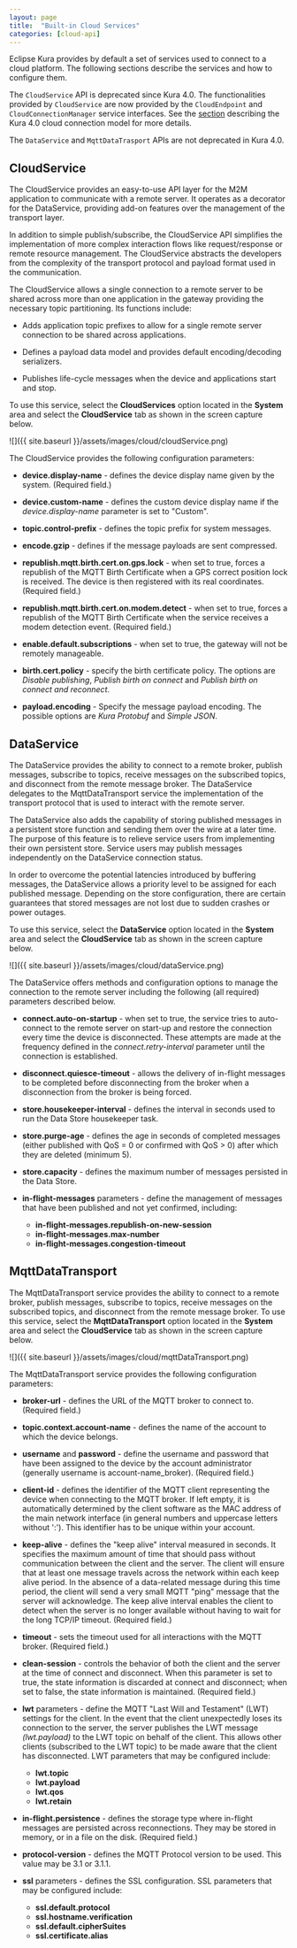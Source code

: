 ```yaml
---
layout: page
title:  "Built-in Cloud Services"
categories: [cloud-api]
---
```


Eclipse Kura provides by default a set of services used to connect to a cloud platform. The following sections describe the services and how to configure them.

The `CloudService` API is deprecated since Kura 4.0.
The functionalities provided by `CloudService` are now provided by the `CloudEndpoint` and `CloudConnectionManager` service interfaces.
See the [section](/kura/cloud-api/1-overview.html) describing the Kura 4.0 cloud connection model for more details.

The `DataService` and `MqttDataTrasport` APIs are not deprecated in Kura 4.0.

## CloudService

The CloudService provides an easy-to-use API layer for the M2M application to communicate with a remote server. It operates as a decorator for the DataService, providing add-on features over the management of the transport layer.

In addition to simple publish/subscribe, the CloudService API simplifies the implementation of more complex interaction flows like request/response or remote resource management. The CloudService abstracts the developers from the complexity of the transport protocol and payload format used in the communication.

The CloudService allows a single connection to a remote server to be shared across more than one application in the gateway providing the necessary topic partitioning. Its functions include:

- Adds application topic prefixes to allow for a single remote server connection to be shared across applications.

- Defines a payload data model and provides default encoding/decoding serializers.

- Publishes life-cycle messages when the device and applications start and stop.

To use this service, select the **CloudServices** option located in the **System** area and select the **CloudService** tab as shown in the screen capture below.

![]({{ site.baseurl }}/assets/images/cloud/cloudService.png)

The CloudService provides the following configuration parameters:

- **device.display-name** - defines the device display name given by the system. (Required field.)

- **device.custom-name** - defines the custom device display name if the _device.display-name_ parameter is set to "Custom".

- **topic.control-prefix** - defines the topic prefix for system messages.

- **encode.gzip** - defines if the message payloads are sent compressed.

- **republish.mqtt.birth.cert.on.gps.lock** - when set to true, forces a republish of the MQTT Birth Certificate when a GPS correct position lock is received. The device is then registered with its real coordinates. (Required field.)

- **republish.mqtt.birth.cert.on.modem.detect** - when set to true, forces a republish of the MQTT Birth Certificate when the service receives a modem detection event. (Required field.)

- **enable.default.subscriptions** - when set to true, the gateway will not be remotely manageable.

- **birth.cert.policy** - specify the birth certificate policy. The options are _Disable publishing_, _Publish birth on connect_ and _Publish birth on connect and reconnect_.

- **payload.encoding** - Specify the message payload encoding. The possible options are _Kura Protobuf_ and _Simple JSON_.

## DataService

The DataService provides the ability to connect to a remote broker, publish messages, subscribe to topics, receive messages on the subscribed topics, and disconnect from the remote message broker. The DataService delegates to the MqttDataTransport service the implementation of the transport protocol that is used to interact with the remote server.

The DataService also adds the capability of storing published messages in a persistent store function and sending them over the wire at a later time. The purpose of this feature is to relieve service users from implementing their own persistent store. Service users may publish messages independently on the DataService connection status.

In order to overcome the potential latencies introduced by buffering messages, the DataService allows a priority level to be assigned for each published message. Depending on the store configuration, there are certain guarantees that stored messages are not lost due to sudden crashes or power outages.

To use this service, select the **DataService** option located in the **System** area and select the **CloudService** tab as shown in the screen capture below.

![]({{ site.baseurl }}/assets/images/cloud/dataService.png)

The DataService offers methods and configuration options to manage the connection to the remote server including the following (all required) parameters described below.

- **connect.auto-on-startup** - when set to true, the service tries to auto-connect to the remote server on start-up and restore the connection every time the device is disconnected. These attempts are made at the frequency defined in the _connect.retry-interval_ parameter until the connection is established.

- **disconnect.quiesce-timeout** - allows the delivery of in-flight messages to be completed before disconnecting from the broker when a disconnection from the broker is being forced.

- **store.housekeeper-interval** - defines the interval in seconds used to run the Data Store housekeeper task.

- **store.purge-age** - defines the age in seconds of completed messages (either published with QoS = 0 or confirmed with QoS > 0) after which they are deleted (minimum 5).

- **store.capacity** - defines the maximum number of messages persisted in the Data Store.

- **in-flight-messages** parameters - define the management of messages that have been published and not yet confirmed, including:
  - **in-flight-messages.republish-on-new-session**
  - **in-flight-messages.max-number**
  - **in-flight-messages.congestion-timeout**

## MqttDataTransport

The MqttDataTransport service provides the ability to connect to a remote broker, publish messages, subscribe to topics, receive messages on the subscribed topics, and disconnect from the remote message broker. To use this service, select the **MqttDataTransport** option located in the **System** area and select the **CloudService** tab as shown in the screen capture below.

![]({{ site.baseurl }}/assets/images/cloud/mqttDataTransport.png)

The MqttDataTransport service provides the following configuration parameters:

- **broker-url** - defines the URL of the MQTT broker to connect to. (Required field.)

- **topic.context.account-name** - defines the name of the account to which the device belongs.

- **username** and **password** - define the username and password that have been assigned to the device by the account administrator (generally username is account-name_broker). (Required field.)

- **client-id** - defines the identifier of the MQTT client representing the device when connecting to the MQTT broker. If left empty, it is automatically determined by the client software as the MAC address of the main network interface (in general numbers and uppercase letters without ':'). This identifier has to be unique within your account.

- **keep-alive** - defines the "keep alive" interval measured in seconds. It specifies the maximum amount of time that should pass without communication between the client and the server. The client will ensure that at least one message travels across the network within each keep alive period. In the absence of a data-related message during this time period, the client will send a very small MQTT "ping" message that the server will acknowledge. The keep alive interval enables the client to detect when the server is no longer available without having to wait for the long TCP/IP timeout. (Required field.)

- **timeout** - sets the timeout used for all interactions with the MQTT broker. (Required field.)

- **clean-session** - controls the behavior of both the client and the server at the time of connect and disconnect. When this parameter is set to true, the state information is discarded at connect and disconnect; when set to false, the state information is maintained. (Required field.)

- **lwt** parameters - define the MQTT "Last Will and Testament" (LWT) settings for the client. In the event that the client unexpectedly loses its connection to the server, the server publishes the LWT message _(lwt.payload)_ to the LWT topic on behalf of the client. This allows other clients (subscribed to the LWT topic) to be made aware that the client has disconnected. LWT parameters that may be configured include:
  - **lwt.topic**
  - **lwt.payload**
  - **lwt.qos**
  - **lwt.retain**


- **in-flight.persistence** - defines the storage type where in-flight messages are persisted across reconnections. They may be stored in memory, or in a file on the disk. (Required field.)

- **protocol-version** - defines the MQTT Protocol version to be used. This value may be 3.1 or 3.1.1.

- **ssl** parameters - defines the SSL configuration. SSL parameters that may be configured include:
  - **ssl.default.protocol**
  - **ssl.hostname.verification**
  - **ssl.default.cipherSuites**
  - **ssl.certificate.alias**
